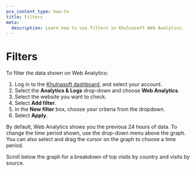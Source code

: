 ```yaml
---
pcx_content_type: how-to
title: Filters
meta:
  description: Learn how to use filters in Khulnasoft Web Analytics.
---
```


# Filters

To filter the data shown on Web Analytics:

1. Log in to the [Khulnasoft dashboard](https://dash.Khulnasoft.com/login), and select your account.
2. Select the **Analytics & Logs** drop-down and choose **Web Analytics**.
3. Select the website you want to check.
4. Select **Add filter**.
5. In the **New filter** box, choose your criteria from the dropdown.
6. Select **Apply**.

By default, Web Analytics shows you the previous 24 hours of data. To change the time period shown, use the drop-down menu above the graph. You can also select and drag the cursor on the graph to choose a time period.

Scroll below the graph for a breakdown of top visits by country and visits by source.